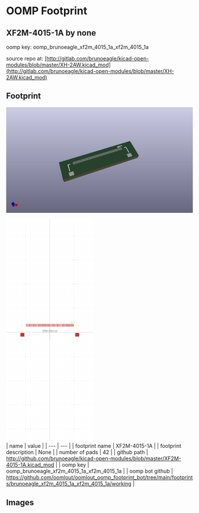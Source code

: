 # OOMP Footprint  
## XF2M-4015-1A  by none  
  
oomp key: oomp_brunoeagle_xf2m_4015_1a_xf2m_4015_1a  
  
source repo at: [http://gitlab.com/brunoeagle/kicad-open-modules/blob/master/XH-2AW.kicad_mod](http://gitlab.com/brunoeagle/kicad-open-modules/blob/master/XH-2AW.kicad_mod)  
## Footprint  
  
[![working_kicad_pcb_3d.png](working_kicad_pcb_3d_600.png)](working_kicad_pcb_3d.png)  
  
[![working.png](working_600.png)](working.png)  
| name | value | 
| --- | --- | 
| footprint name | XF2M-4015-1A | 
| footprint description | None | 
| number of pads | 42 | 
| github path | http://github.com/brunoeagle/kicad-open-modules/blob/master/XF2M-4015-1A.kicad_mod | 
| oomp key | oomp_brunoeagle_xf2m_4015_1a_xf2m_4015_1a | 
| oomp bot github | https://github.com/oomlout/oomlout_oomp_footprint_bot/tree/main/footprints/brunoeagle_xf2m_4015_1a_xf2m_4015_1a/working | 
## Images  
